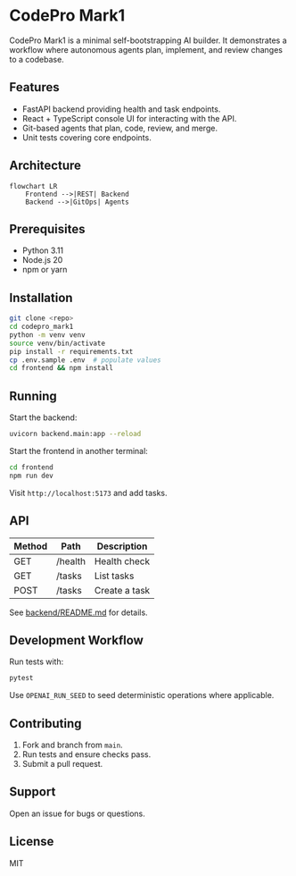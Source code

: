 # CodePro Mark1

CodePro Mark1 is a minimal self-bootstrapping AI builder. It demonstrates a
workflow where autonomous agents plan, implement, and review changes to a
codebase.

## Features
- FastAPI backend providing health and task endpoints.
- React + TypeScript console UI for interacting with the API.
- Git-based agents that plan, code, review, and merge.
- Unit tests covering core endpoints.

## Architecture
```mermaid
flowchart LR
    Frontend -->|REST| Backend
    Backend -->|GitOps| Agents
```

## Prerequisites
- Python 3.11
- Node.js 20
- npm or yarn

## Installation
```bash
git clone <repo>
cd codepro_mark1
python -m venv venv
source venv/bin/activate
pip install -r requirements.txt
cp .env.sample .env  # populate values
cd frontend && npm install
```

## Running
Start the backend:
```bash
uvicorn backend.main:app --reload
```

Start the frontend in another terminal:
```bash
cd frontend
npm run dev
```

Visit `http://localhost:5173` and add tasks.

## API
| Method | Path   | Description       |
|--------|--------|------------------|
| GET    | /health| Health check     |
| GET    | /tasks | List tasks       |
| POST   | /tasks | Create a task    |

See [backend/README.md](backend/README.md) for details.

## Development Workflow
Run tests with:
```bash
pytest
```

Use `OPENAI_RUN_SEED` to seed deterministic operations where applicable.

## Contributing
1. Fork and branch from `main`.
2. Run tests and ensure checks pass.
3. Submit a pull request.

## Support
Open an issue for bugs or questions.

## License
MIT
